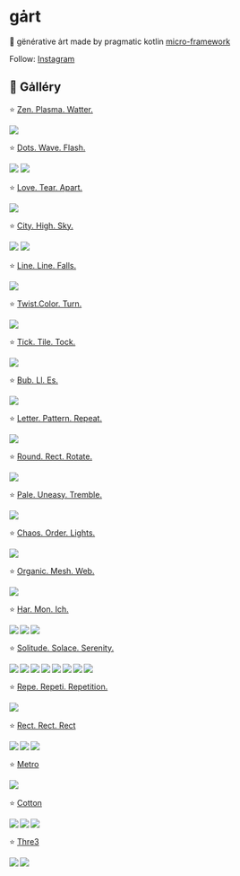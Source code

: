 # gȧrt

🧧 gënérative ȧrt made by pragmatic kotlin [micro-framework](gart/README.md)

Follow: [Instagram](https://www.instagram.com/gart_173)

## 🍭 Gȧlléry

⭐️ [Zen. Plasma. Watter.](arts/plasma/README.md)

<img src="arts/plasma/plasma_thumb.png">

⭐️ [Dots. Wave. Flash.](arts/circledots/README.md)

<img src="arts/circledots/circledots_thumb.png">
<img src="arts/circledots/circledots2_thumb.png">

⭐️ [Love. Tear. Apart.](arts/joydiv/README.md)

<img src="arts/joydiv/joydiv_thumb.png">

⭐️ [City. High. Sky.](arts/skyscraper/README.md)

<img src="arts/skyscraper/skyscraper_thumb.png">
<img src="arts/skyscraper/skyscraper2_thumb.png">

⭐️ [Line. Line. Falls.](arts/falllines/README.md)

<img src="arts/falllines/falllines_thumb.png">

⭐️ [Twist.Color. Turn.](arts/kaleiircle/README.md)

<img src="arts/kaleiircle/kaleiircle_thumb.png">

⭐️ [Tick. Tile. Tock.](arts/ticktiletock/README.md)

<img src="arts/ticktiletock/ticktiletock_thumb.png">

⭐️ [Bub. Ll. Es.](arts/bubbles/README.md)

<img src="arts/bubbles/Bubbles2_thumb.png">

⭐️ [Letter. Pattern. Repeat.](arts/lettero/README.md)

<img src="arts/lettero/LetterO_thumb.png">

⭐️ [Round. Rect. Rotate.](arts/roundrects/README.md)

<img src="arts/roundrects/roundrects_thumb.png">

⭐️ [Pale. Uneasy. Tremble.](arts/palecircles/README.md)

<img src="arts/palecircles/palecircles_thumb.png">

⭐️ [Chaos. Order. Lights.](arts/spiral/README.md)

<img src="arts/spiral/spiral_thumb.png">

⭐️ [Organic. Mesh. Web.](arts/lissajous/README.md)

<img src="arts/lissajous/lissajous_thumb.png">

⭐️ [Har. Mon. Ich.](arts/harmongraph/README.md)

<p align="center">
<img src="arts/harmongraph/harmongraph0_thumb.png" align="left">
<img src="arts/harmongraph/harmongraph1_thumb.png" align="left">
<img src="arts/harmongraph/harmongraph2_thumb.png" align="left">
</p>

<br clear="both">

⭐️ [Solitude. Solace. Serenity.](arts/flowforce/README.md)

<p align="center">
<img src="arts/flowforce/flowforce1_thumb.png" align="left">
<img src="arts/flowforce/flowforce2_thumb.png" align="left">
<img src="arts/flowforce/flowforce3_thumb.png" align="left">
<img src="arts/flowforce/flowforce4_thumb.png" align="left">
<img src="arts/flowforce/Eclipse_thumb.png" align="left">
<img src="arts/flowforce/Spring_thumb.png" align="left">
<img src="arts/flowforce/Eclectic_thumb.png" align="left">
<img src="arts/flowforce/emergence_thumb.png" align="left">
</p>

<br clear="both">

⭐️ [Repe. Repeti. Repetition.](arts/repetition/README.md)

<p align="center">
<img src="arts/repetition/Repetition1_thumb.png" align="left">
</p>

<br clear="both">

⭐️ [Rect. Rect. Rect](arts/rects/README.md)

<p align="center">
<img src="arts/rects/rects1_thumb.png" align="left">
<img src="arts/rects/rects2_thumb.png" align="left">
<img src="arts/rects/rects-over_thumb.png" align="left">
</p>

<br clear="both">

⭐️ [Metro](arts/metro/README.md)

<p align="center">
<img src="arts/metro/metro_thumb.png" align="left">
</p>

<br clear="both">

⭐️ [Cotton](arts/cotton/README.md)

<p align="center">
<img src="arts/cotton/cotton1_thumb.png" align="left">
<img src="arts/cotton/cotton-circles_thumb.png" align="left">
<img src="arts/cotton/cotton-circles2_thumb.png" align="left">
</p>

<br clear="both">

⭐️ [Thre3](arts/thre3/README.md)

<p align="center">
<img src="arts/thre3/surfing_thumb.png" align="left">
<img src="arts/thre3/noisepads_thumb.png" align="left">
</p>

<br clear="both">
